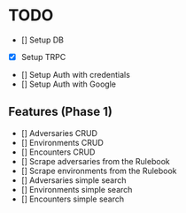 # TODO

- [] Setup DB
- [x] Setup TRPC
- [] Setup Auth with credentials
- [] Setup Auth with Google

## Features (Phase 1)

- [] Adversaries CRUD
- [] Environments CRUD
- [] Encounters CRUD
- [] Scrape adversaries from the Rulebook
- [] Scrape environments from the Rulebook
- [] Adversaries simple search
- [] Environments simple search
- [] Encounters simple search
